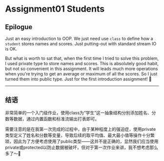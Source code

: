# Assignment01 Students



## Epilogue

Just an easy introduction to OOP. We just need use `class` to define how a `student` stores names and scores. Just putting-out with standard stream IO is OK.

But what is worth to sat that, when the first time I tried to solve this problem, I used private type to store names and scores. This is absolutely good habit, but not so convenient in this assignment. It will leads much more operations when you're trying to get an average or maximum of all the scores. So I just turned them into public type. Just for the first introduction assignment! 🤣

---

## 结语

​	非常简单的一个入门级作业，使用class为“学生”这一抽象结构分别添加姓名、分数等数据，通过内置函数和标准流输出打表即可。

​	需要注意的是在我第一次完成的过程中，由于某种程度上的强迫症，使用private类型定义了姓名和分数等变量，导致后续的取平均值、最大最小值等操作十分繁琐，因此为了方便考虑使用了public类型——这并不是正确的，显然我们应当使用private或protected以防止数据被破坏，但对于第一次作业来讲，我不想考虑那么多了～🤣